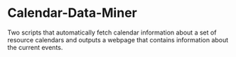 # Calendar-Data-Miner

Two scripts that automatically fetch calendar information about a set of resource calendars and outputs a webpage that contains information about the current events.
